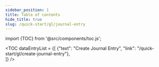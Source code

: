 ```yaml
---
sidebar_position: 1
title: Table of contents
hide_title: true
slug: /quick-start/gl/journal-entry 
---
```


import {TOC} from '@src/components/toc.js';

<TOC
dataEntryList = {[
{"text": "Create Journal Entry", "link": "/quick-start/gl/create-journal-entry"},  
]}
/>
